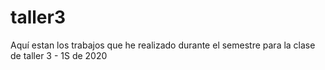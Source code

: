# taller3
Aquí estan los trabajos que he realizado durante el semestre para la clase de taller 3 - 1S de 2020
